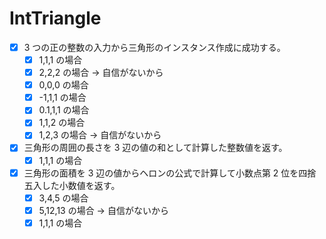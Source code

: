 # IntTriangle

- [x] 3 つの正の整数の入力から三角形のインスタンス作成に成功する。
  - [x] 1,1,1 の場合
  - [x] 2,2,2 の場合 -> 自信がないから
  - [x] 0,0,0 の場合
  - [x] -1,1,1 の場合
  - [x] 0.1,1,1 の場合
  - [x] 1,1,2 の場合
  - [x] 1,2,3 の場合 -> 自信がないから

- [x] 三角形の周囲の長さを 3 辺の値の和として計算した整数値を返す。
  - [x] 1,1,1 の場合

- [x] 三角形の面積を 3 辺の値からヘロンの公式で計算して小数点第 2 位を四捨五入した小数値を返す。
  - [x] 3,4,5 の場合
  - [x] 5,12,13 の場合 -> 自信がないから
  - [x] 1,1,1 の場合
